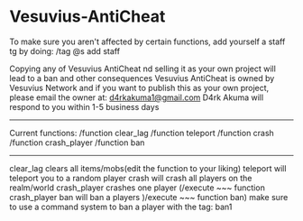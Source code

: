 # Vesuvius-AntiCheat
To make sure you aren't affected by certain functions, add yourself a staff tg by doing: /tag @s add staff

Copying any of Vesuvius AntiCheat nd selling it as your own project will lead to a ban and other consequences
Vesuvius AntiCheat is owned by Vesuvius Network and if you want to publish this as your own project, please email the owner at:
d4rkakuma1@gmail.com
D4rk Akuma will respond to you within 1-5 business days

------------------

Current functions:
/function clear_lag
/function teleport
/function crash
/function crash_player
/function ban

-----------------

clear_lag clears all items/mobs(edit the function to your liking)
teleport will teleport you to a random player
crash will crash all players on the realm/world
crash_player crashes one player (/execute <players name> ~~~ function crash_player
ban will ban a players )/execute <players name> ~~~ function ban) make sure to use a command system to ban a player with the tag: ban1
